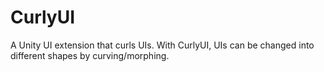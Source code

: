 # CurlyUI
A Unity UI extension that curls UIs. With CurlyUI, UIs can be changed into different shapes by curving/morphing.
